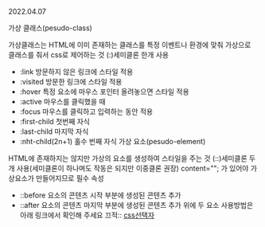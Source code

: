 2022.04.07

가상 클래스(pesudo-class)

가상클래스는 HTML에 이미 존재하는 클래스를 특정 이벤트나 환경에 맞춰 가상으로 클래스를 줘서 css로 제어하는 것
(:)세미클론 한개 사용

* :link
    방문하지 않은 링크에 스타일 적용
* :visited
    방문한 링크에 스타일 적용
* :hover
    특정 요소에 마우스 포인터 올려놓으면 스타일 적용
* :active
    마우스를 클릭했을 때
* :focus
    마우스를 클릭하고 입력하는 동안 적용
* :first-child
    첫번째 자식
* :last-child
    마지막 자식
* :nht-child(2n+1)
    홀수 번째 자식
가상 요소(pesudo-element)

HTML에 존재하지는 않지만 가상의 요소를 생성하여 스타일을 주는 것
(::)세미클론 두개 사용(세미클론이 하나며도 작동은 되지만 이중클론 권장)
content=""; 가 있어야 가상요소가 만들어지므로 필수 속성    

* ::before
    요소의 콘텐츠 시작 부분에 생성된 콘텐츠 추가
* ::after
       요소의 콘텐츠 마지막 부분에 생성된 콘텐츠 추가
위에 두 요소 사용방법은 아래 링크에서 확인해 주세요
끄적:: [css선택자](https://yusunny.tistory.com/14?category=1051026)
